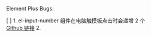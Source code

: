 Element Plus Bugs:

[ ] 1. el-input-number 组件在电脑触摸板点击时会递增 2 个  
 [Github 链接](https://github.com/element-plus/element-plus/issues/3354) 2.
